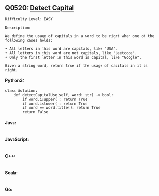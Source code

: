 ## Q0520: [Detect Capital](https://leetcode.com/problems/detect-capital/)

```
Difficulty Level: EASY
```

```
Description:

We define the usage of capitals in a word to be right when one of the following cases holds:

• All letters in this word are capitals, like "USA".
• All letters in this word are not capitals, like "leetcode".
• Only the first letter in this word is capital, like "Google".

Given a string word, return true if the usage of capitals in it is right.
```

#### Python3:

```
class Solution:
    def detectCapitalUse(self, word: str) -> bool:
        if word.isupper(): return True
        if word.islower(): return True
        if word == word.title(): return True
        return False
```

#### Java:

```

```

#### JavaScript:

```

```

#### C++:

```

```

#### Scala:

```

```

#### Go:

```

```
